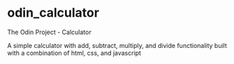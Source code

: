 # odin_calculator
The Odin Project - Calculator

A simple calculator with add, subtract, multiply, and divide functionality built with a combination of html, css, and javascript
